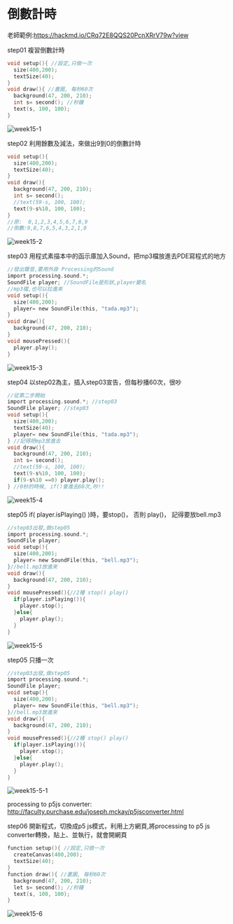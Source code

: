 # 倒數計時
老師範例:https://hackmd.io/CRq72E8QQS20PcnXRrV79w?view

step01 複習倒數計時
```C
void setup(){ //設定,只做一次
  size(400,200);
  textSize(40);
}
void draw(){ //畫圖, 每秒60次
  background(47, 200, 210);
  int s= second(); //秒鐘
  text(s, 100, 100);
}
```
![week15-1](https://user-images.githubusercontent.com/79676872/120735483-4490dd00-c51d-11eb-8267-a326cf2dd35b.png)

step02 利用餘數及減法，來做出9到0的倒數計時
```C
void setup(){
  size(400,200);
  textSize(40);
}
void draw(){
  background(47, 200, 210);
  int s= second();
  //text(59-s, 100, 100);
  text(9-s%10, 100, 100);
}
//原:  0,1,2,3,4,5,6,7,8,9
//倒數:9,8,7,6,5,4,3,2,1,0
```
![week15-2](https://user-images.githubusercontent.com/79676872/120735510-507c9f00-c51d-11eb-8b95-d99cc13ebfea.png)

step03 用程式素描本中的函示庫加入Sound，把mp3檔放進去PDE寫程式的地方
```C
//發出聲音,要用外掛 Processing的Sound
import processing.sound.*;
SoundFile player; //SoundFile是形狀,player變名
//mp3檔,也可以拉進來
void setup(){
  size(400,200);
  player= new SoundFile(this, "tada.mp3");
}
void draw(){
  background(47, 200, 210);
}
void mousePressed(){
  player.play();
}
```
![week15-3](https://user-images.githubusercontent.com/79676872/120735584-730eb800-c51d-11eb-855a-e3ab0205de82.png)

step04 以step02為主，插入step03宣告，但每秒播60次，很吵
```C
//從第二步開始
import processing.sound.*; //step03
SoundFile player; //step03
void setup(){
  size(400,200);
  textSize(40);
  player= new SoundFile(this, "tada.mp3");
} //記得把mp3放進去
void draw(){
  background(47, 200, 210);
  int s= second();
  //text(59-s, 100, 100);
  text(9-s%10, 100, 100);
  if(9-s%10 ==0) player.play();
} //0秒的時候, if()會進去60次,吵!!
```
![week15-4](https://user-images.githubusercontent.com/79676872/120737450-aa329880-c520-11eb-8ebf-fde5023171fd.png)

step05 if( player.isPlaying() )時，要stop()， 否則 play()， 記得要放bell.mp3
```C
//step03出發,做step05
import processing.sound.*;
SoundFile player; 
void setup(){
  size(400,200);
  player= new SoundFile(this, "bell.mp3");
}//bell.mp3放進來
void draw(){
  background(47, 200, 210);
}
void mousePressed(){//2種 stop() play()
  if(player.isPlaying()){
    player.stop();
  }else{
    player.play();
  }
}
```
![week15-5](https://user-images.githubusercontent.com/79676872/120738508-896b4280-c522-11eb-8813-8852f0ee3ee9.png)

step05 只播一次
```C
//step03出發,做step05
import processing.sound.*;
SoundFile player; 
void setup(){
  size(400,200);
  player= new SoundFile(this, "bell.mp3");
}//bell.mp3放進來
void draw(){
  background(47, 200, 210);
}
void mousePressed(){//2種 stop() play()
  if(player.isPlaying()){
    player.stop();
  }else{
    player.play();
  }
}
```
![week15-5-1](https://user-images.githubusercontent.com/79676872/120739704-75c0db80-c524-11eb-90f2-23721a68f96e.png)

processing to p5js converter: http://faculty.purchase.edu/joseph.mckay/p5jsconverter.html  

step06 開新程式，切換成p5 js模式，利用上方網頁,將processing to p5 js converter轉換，貼上、並執行，就會開網頁
```C
function setup(){ //設定,只做一次
  createCanvas(400,200);
  textSize(40);
}
function draw(){ //畫圖, 每秒60次
  background(47, 200, 210);
  let s= second(); //秒鐘
  text(s, 100, 100);
}
```
![week15-6](https://user-images.githubusercontent.com/79676872/120742327-406abc80-c529-11eb-91ac-a8d815255787.png)
